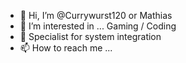 - 👋 Hi, I’m @Currywurst120 or Mathias
- 👀 I’m interested in ... Gaming / Coding
- 🌱 Specialist for system integration
- 📫 How to reach me ...

<!---
Currywurst120/Currywurst120 is a ✨ special ✨ repository because its `README.md` (this file) appears on your GitHub profile.
You can click the Preview link to take a look at your changes.
--->
